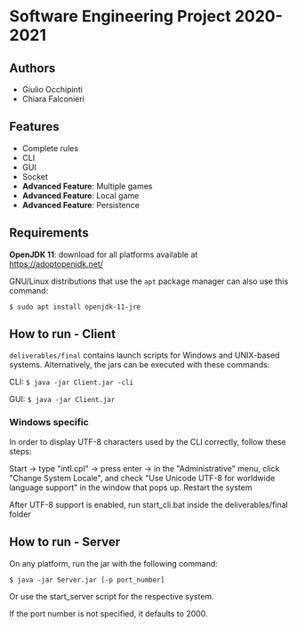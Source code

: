 Software Engineering Project 2020-2021
======================================

Authors
-------
- Giulio Occhipinti
- Chiara Falconieri

Features
--------
- Complete rules
- CLI
- GUI
- Socket
- **Advanced Feature**: Multiple games
- **Advanced Feature**: Local game
- **Advanced Feature**: Persistence

Requirements
------------
**OpenJDK 11**: download for all platforms available at https://adoptopenjdk.net/

GNU/Linux distributions that use the `apt` package manager can also use this command:

`$ sudo apt install openjdk-11-jre`

How to run - Client
-------------------

`deliverables/final` contains launch scripts for Windows and UNIX-based systems. Alternatively, the jars can be executed with these commands:

CLI: `$ java -jar Client.jar -cli`

GUI: `$ java -jar Client.jar`

### Windows specific

In order to display UTF-8 characters used by the CLI correctly, follow these steps:

Start -> type "intl.cpl" -> press enter -> in the "Administrative" menu, click "Change System Locale", and check "Use Unicode UTF-8 for worldwide language support" in the window that pops up. Restart the system

After UTF-8 support is enabled, run start_cli.bat inside the deliverables/final folder

How to run - Server
------------------
On any platform, run the jar with the following command:

`$ java -jar Server.jar [-p port_number]`

Or use the start_server script for the respective system.

If the port number is not specified, it defaults to 2000.
